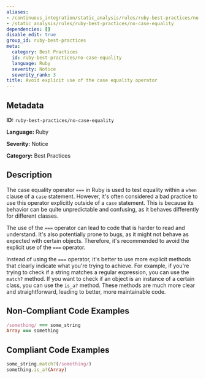 ```yaml
---
aliases:
- /continuous_integration/static_analysis/rules/ruby-best-practices/no-case-equality
- /static_analysis/rules/ruby-best-practices/no-case-equality
dependencies: []
disable_edit: true
group_id: ruby-best-practices
meta:
  category: Best Practices
  id: ruby-best-practices/no-case-equality
  language: Ruby
  severity: Notice
  severity_rank: 3
title: Avoid explicit use of the case equality operator
---
```

<!--  SOURCED FROM https://github.com/DataDog/datadog-static-analyzer-rule-docs -->


## Metadata
**ID:** `ruby-best-practices/no-case-equality`

**Language:** Ruby

**Severity:** Notice

**Category:** Best Practices

## Description
The case equality operator `===` in Ruby is used to test equality within a `when` clause of a `case` statement. However, it's often considered a bad practice to use this operator explicitly outside of a `case` statement. This is because its behavior can be quite unpredictable and confusing, as it behaves differently for different classes.

The use of the `===` operator can lead to code that is harder to read and understand. It's also potentially prone to bugs, as it might not behave as expected with certain objects. Therefore, it's recommended to avoid the explicit use of the `===` operator.

Instead of using the `===` operator, it's better to use more explicit methods that clearly indicate what you're trying to achieve. For example, if you're trying to check if a string matches a regular expression, you can use the `match?` method. If you want to check if an object is an instance of a certain class, you can use the `is_a?` method. These methods are much more clear and straightforward, leading to better, more maintainable code.

## Non-Compliant Code Examples
```ruby
/something/ === some_string
Array === something


```

## Compliant Code Examples
```ruby
some_string.match?(/something/)
something.is_a?(Array)
```
